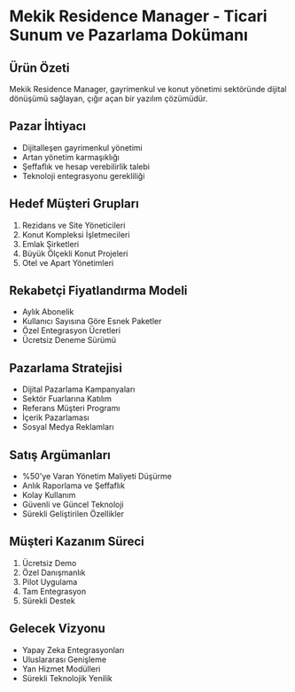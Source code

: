 # Mekik Residence Manager - Ticari Sunum ve Pazarlama Dokümanı

## Ürün Özeti
Mekik Residence Manager, gayrimenkul ve konut yönetimi sektöründe dijital dönüşümü sağlayan, çığır açan bir yazılım çözümüdür.

## Pazar İhtiyacı
- Dijitalleşen gayrimenkul yönetimi
- Artan yönetim karmaşıklığı
- Şeffaflık ve hesap verebilirlik talebi
- Teknoloji entegrasyonu gerekliliği

## Hedef Müşteri Grupları
1. Rezidans ve Site Yöneticileri
2. Konut Kompleksi İşletmecileri
3. Emlak Şirketleri
4. Büyük Ölçekli Konut Projeleri
5. Otel ve Apart Yönetimleri

## Rekabetçi Fiyatlandırma Modeli
- Aylık Abonelik
- Kullanıcı Sayısına Göre Esnek Paketler
- Özel Entegrasyon Ücretleri
- Ücretsiz Deneme Sürümü

## Pazarlama Stratejisi
- Dijital Pazarlama Kampanyaları
- Sektör Fuarlarına Katılım
- Referans Müşteri Programı
- İçerik Pazarlaması
- Sosyal Medya Reklamları

## Satış Argümanları
- %50'ye Varan Yönetim Maliyeti Düşürme
- Anlık Raporlama ve Şeffaflık
- Kolay Kullanım
- Güvenli ve Güncel Teknoloji
- Sürekli Geliştirilen Özellikler

## Müşteri Kazanım Süreci
1. Ücretsiz Demo
2. Özel Danışmanlık
3. Pilot Uygulama
4. Tam Entegrasyon
5. Sürekli Destek

## Gelecek Vizyonu
- Yapay Zeka Entegrasyonları
- Uluslararası Genişleme
- Yan Hizmet Modülleri
- Sürekli Teknolojik Yenilik
